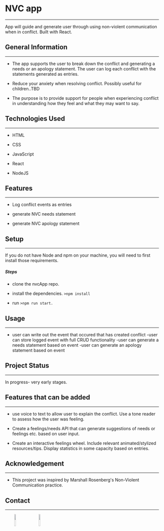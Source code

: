 <h1>NVC app</h1>
<hr><p>App will guide and generate user through using non-violent communication when in conflict. Built with React.</p><h2>General Information</h2>
<hr><ul>
<li>The app supports the user to break down the conflict and generating a needs or an apology statement. The user can log each conflict with the statements generated as entries.</li>
</ul><ul>
<li>Reduce your anxiety when resolving conflict. Possibly useful for children..TBD</li>
</ul><ul>
<li>The purpose is to provide support for people when experiencing conflict in understanding how they feel and what they may want to say.</li>
</ul><h2>Technologies Used</h2>
<hr><ul>
<li>HTML</li>
</ul><ul>
<li>CSS</li>
</ul><ul>
<li>JavaScript</li>
</ul><ul>
<li>React</li>
</ul><ul>
<li>NodeJS</li>
</ul><h2>Features</h2>
<hr><ul>
<li>Log conflict events as entries</li>
</ul><ul>
<li>generate NVC needs statement</li>
</ul><ul>
<li>generate NVC apology statement</li>
</ul><h2>Setup</h2>
<hr><p>If you do not have Node and npm on your machine, you will need to first install those requirements.</p><h5>Steps</h5><ul>
<li>clone the nvcApp repo.</li>
</ul><ul>
<li>install the dependencies. <code>&gt;npm install</code></li>
</ul><ul>
<li>run <code>&gt;npm run start.</code></li>
</ul><h2>Usage</h2>
<hr><ul>
<li>user can write out the event that occured that has created conflict
-user can store logged event with full CRUD functionality
-user can generate a needs statement based on event
-user can generate an apology statement based on event</li>
</ul><h2>Project Status</h2>
<hr><p>In progress- very early stages.</p><h2>Features that can be added</h2>
<hr><ul>
<li>use voice to text to allow user to explain the conflict. Use a tone reader to assess how the user was feeling.</li>
</ul><ul>
<li>Create a feelings/needs API that can generate suggestions of needs or feelings etc. based on user input.</li>
</ul><ul>
<li>Create an interactive feelings wheel. Include relevant animated/stylized resources/tips. Display statistics in some capacity based on entries.</li>
</ul><h2>Acknowledgement</h2>
<hr><ul>
<li>This project was inspired by Marshall Rosenberg's Non-Violent Communication practice.</li>
</ul><h2>Contact</h2>
<hr><p><span style="margin-right: 30px;"></span><a href="https://www.linkedin.com/in/pattyotero/"><img target="_blank" src="https://cdn.jsdelivr.net/gh/devicons/devicon/icons/linkedin/linkedin-original.svg" style="width: 10%;"></a><span style="margin-right: 30px;"></span><a href="https://github.com/patty-rose"><img target="_blank" src="https://cdn.jsdelivr.net/gh/devicons/devicon/icons/github/github-original.svg" style="width: 10%;"></a></p>